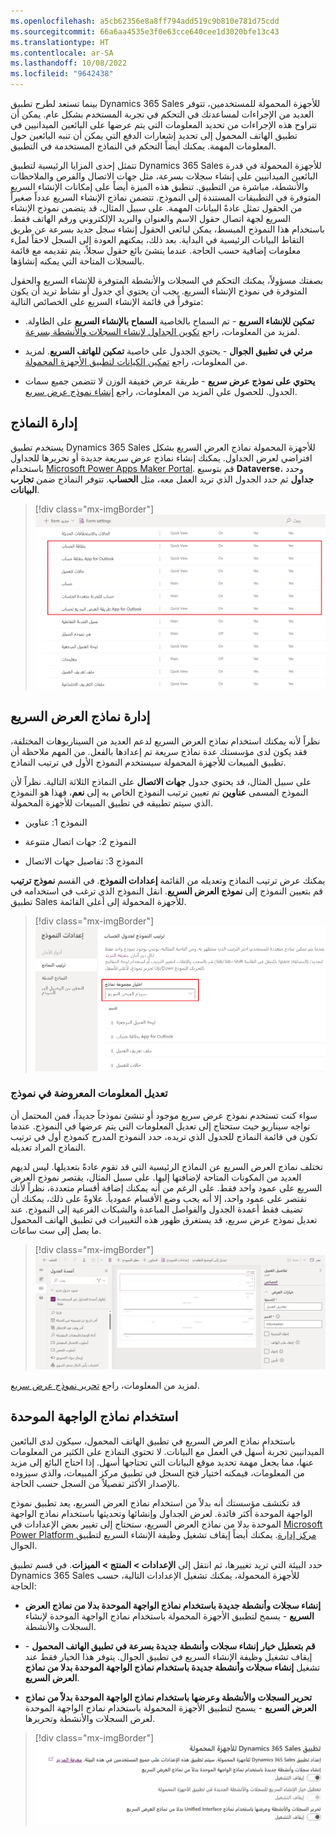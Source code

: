 ```yaml
---
ms.openlocfilehash: a5cb62356e8a8ff794add519c9b810e781d75cdd
ms.sourcegitcommit: 66a6aa4535e3f0e63cce640cee1d3020bfe13c43
ms.translationtype: HT
ms.contentlocale: ar-SA
ms.lasthandoff: 10/08/2022
ms.locfileid: "9642438"
---
```

بينما تستعد لطرح تطبيق Dynamics 365 Sales للأجهزة المحمولة للمستخدمين، تتوفر العديد من الإجراءات لمساعدتك في التحكم في تجربة المستخدم بشكل عام. يمكن أن تتراوح هذه الإجراءات من تحديد المعلومات التي يتم عرضها على البائعين الميدانيين في تطبيق الهاتف المحمول إلى تحديد إشعارات الدفع التي يمكن أن تنبه البائعين حول المعلومات المهمة. يمكنك أيضاً التحكم في النماذج المستخدمة في التطبيق.

تتمثل إحدى المزايا الرئيسية لتطبيق Dynamics 365 Sales للأجهزة المحمولة في قدرة البائعين الميدانيين على إنشاء سجلات بسرعة، مثل جهات الاتصال والفرص والملاحظات والأنشطة، مباشرة من التطبيق. تنطبق هذه الميزة أيضاً على إمكانات الإنشاء السريع المتوفرة في التطبيقات المستندة إلى النموذج. تتضمن نماذج الإنشاء السريع عدداً صغيراً من الحقول تمثل عادةً البيانات المهمة. على سبيل المثال، قد يتضمن نموذج الإنشاء السريع لجهة اتصال حقول الاسم والعنوان والبريد الإلكتروني ورقم الهاتف فقط. باستخدام هذا النموذج المبسط، يمكن لبائعي الحقول إنشاء سجل جديد بسرعة عن طريق التقاط البيانات الرئيسية في البداية. بعد ذلك، يمكنهم العودة إلى السجل لاحقاً لملء معلومات إضافية حسب الحاجة. عندما ينشئ بائع حقول سجلاً، يتم تقديمه مع قائمة بالسجلات المتاحة التي يمكنه إنشاؤها.

بصفتك مسؤولاً، يمكنك التحكم في السجلات والأنشطة المتوفرة للإنشاء السريع والحقول المتوفرة في نموذج الإنشاء السريع.
يجب أن يحتوي أي جدول أو نشاط تريد أن يكون متوفراً في قائمة الإنشاء السريع على الخصائص التالية:

-   **تمكين للإنشاء السريع** - تم السماح بالخاصية **السماح بالإنشاء السريع** على الطاولة. لمزيد من المعلومات، راجع [تكوين الجداول لإنشاء السجلات والأنشطة بسرعة](/dynamics365/sales/sales-mobile/configure-quick-create/?azure-portal=true).

-   **مرئي في تطبيق الجوال** - يحتوي الجدول على خاصية **تمكين للهاتف السريع**. لمزيد من المعلومات، راجع [تمكين الكيانات لتطبيق الأجهزة المحمولة](/dynamics365/mobile-app/set-up-dynamics-365-for-phones-and-dynamics-365-for-tablets?azure-portal=true#enable-entities-for-the-mobile-app).

-   **يحتوي على نموذج عرض سريع** - طريقة عرض خفيفة الوزن لا تتضمن جميع سمات الجدول. للحصول على المزيد من المعلومات، راجع [إنشاء نموذج عرض سريع](/powerapps/maker/model-driven-apps/create-edit-quick-view-forms/?azure-portal=true).

## <a name="manage-forms"></a>إدارة النماذج

يستخدم تطبيق Dynamics 365 Sales للأجهزة المحمولة نماذج العرض السريع بشكل افتراضي لعرض الجداول. يمكنك إنشاء نماذج عرض سريعة جديدة أو تحريرها للجداول باستخدام [Microsoft Power Apps ‏Maker Portal](https://make.powerapps.com/?azure-portal=true). قم بتوسيع **Dataverse**، وحدد **جداول** ثم حدد الجدول الذي تريد العمل معه، مثل **الحساب**. تتوفر النماذج ضمن **تجارب البيانات**.

> [!div class="mx-imgBorder"]
> [![لقطة شاشة لطريقة عرض تحتوي على كافة نماذج العرض السريع.](../media/quick-view-forms.png)](../media/quick-view-forms.png#lightbox)

## <a name="manage-quick-view-forms"></a>إدارة نماذج العرض السريع

نظراً لأنه يمكنك استخدام نماذج العرض السريع لدعم العديد من السيناريوهات المختلفة، فقد يكون لدى مؤسستك عدة نماذج سريعة تم إعدادها بالفعل. من المهم ملاحظة أن تطبيق المبيعات للأجهزة المحمولة سيستخدم النموذج الأول في ترتيب النماذج.

على سبيل المثال، قد يحتوي جدول **جهات الاتصال** على النماذج الثلاثة التالية.
نظراً لأن النموذج المسمى **عناوين** تم تعيين ترتيب النموذج الخاص به إلى **نعم**، فهذا هو النموذج الذي سيتم تطبيقه في تطبيق المبيعات للأجهزة المحمولة.

- النموذج 1: عناوين

- النموذج 2: جهات اتصال متنوعة

- النموذج 3: تفاصيل جهات الاتصال

يمكنك عرض ترتيب النماذج وتعديله من القائمة **إعدادات النموذج**. في القسم **نموذج ترتيب** قم بتعيين النموذج إلى **نموذج العرض السريع**. انقل النموذج الذي ترغب في استخدامه في تطبيق Sales للأجهزة المحمولة إلى أعلى القائمة.

> [!div class="mx-imgBorder"]
> [![لقطة شاشة لترتيب النماذج الذي يتم تعيينه من قائمة إعدادات النموذج.](../media/form-set.png)](../media/form-set.png#lightbox)

### <a name="modify-what-displays-on-a-form"></a>تعديل المعلومات المعروضة في نموذج

سواء كنت تستخدم نموذج عرض سريع موجود أو تنشئ نموذجاً جديداً، فمن المحتمل أن تواجه سيناريو حيث ستحتاج إلى تعديل المعلومات التي يتم عرضها في النموذج. عندما تكون في قائمة النماذج للجدول الذي تريده، حدد النموذج المدرج كنموذج أول في ترتيب النماذج المراد تعديله.

تختلف نماذج العرض السريع عن النماذج الرئيسية التي قد تقوم عادةً بتعديلها. ليس لديهم العديد من المكونات المتاحة لإضافتها إليها. على سبيل المثال، يقتصر نموذج العرض السريع على عمود واحد فقط. على الرغم من أنه يمكنك إضافة أقسام متعددة، نظراً لأنك تقتصر على عمود واحد، إلا أنه يجب وضع الأقسام عمودياً. علاوةً على ذلك، يمكنك أن تضيف فقط أعمدة الجدول والفواصل المباعدة والشبكات الفرعية إلى النموذج. عند تعديل نموذج عرض سريع، قد يستغرق ظهور هذه التغييرات في تطبيق الهاتف المحمول ما يصل إلى ست ساعات.

> [!div class="mx-imgBorder"]
> [![لقطة شاشة لمحرر النماذج المستخدم لتحرير نموذج عرض سريع.](../media/edit-quick-view-form.png)](../media/edit-quick-view-form.png#lightbox)

لمزيد من المعلومات، راجع [تحرير نموذج عرض سريع](/powerapps/maker/model-driven-apps/create-edit-quick-view-forms/?azure-portal=true).

## <a name="use-unified-interface-forms"></a>استخدام نماذج الواجهة الموحدة

باستخدام نماذج العرض السريع في تطبيق الهاتف المحمول، سيكون لدى البائعين الميدانيين تجربة أسهل في العمل مع البيانات. لا تحتوي النماذج على الكثير من المعلومات عنها، مما يجعل مهمة تحديد موقع البيانات التي تحتاجها أسهل. إذا احتاج البائع إلى مزيد من المعلومات، فيمكنه اختيار فتح السجل في تطبيق مركز المبيعات، والذي سيزوده بالإصدار الأكثر تفصيلاً من السجل حسب الحاجة.

قد تكتشف مؤسستك أنه بدلاً من استخدام نماذج العرض السريع، يعد تطبيق نموذج الواجهة الموحدة أكثر فائدة. لعرض الجداول وإنشائها وتحديثها باستخدام نماذج الواجهة الموحدة بدلا من نماذج العرض السريع، ستحتاج إلى تغيير بعض الإعدادات في [Microsoft Power Platform مركز إدارة](https://admin.powerplatform.microsoft.com/?azure-portal=true). يمكنك أيضاً إيقاف تشغيل وظيفة الإنشاء السريع لتطبيق الجوال.

حدد البيئة التي تريد تغييرها، ثم انتقل إلى **الإعدادات > المنتج > الميزات**. في قسم تطبيق Dynamics 365 Sales للأجهزة المحمولة، يمكنك تشغيل الإعدادات التالية، حسب الحاجة:

-   **إنشاء سجلات وأنشطة جديدة باستخدام نماذج الواجهة الموحدة بدلا من نماذج العرض السريع** - يسمح لتطبيق الأجهزة المحمولة باستخدام نماذج الواجهة الموحدة لإنشاء السجلات والأنشطة.

-   **قم بتعطيل خيار إنشاء سجلات وأنشطة جديدة بسرعة في تطبيق الهاتف المحمول** - إيقاف تشغيل وظيفة الإنشاء السريع في تطبيق الجوال. يتوفر هذا الخيار فقط عند تشغيل **إنشاء سجلات وأنشطة جديدة باستخدام نماذج الواجهة الموحدة بدلا من نماذج العرض السريع**. 

-   **تحرير السجلات والأنشطة وعرضها باستخدام نماذج الواجهة الموحدة بدلاً من نماذج العرض السريع** - يسمح لتطبيق الأجهزة المحمولة باستخدام نماذج الواجهة الموحدة لعرض السجلات والأنشطة وتحريرها.

> [!div class="mx-imgBorder"]
> [![لقطة شاشة لإعداد إجراءات تطبيق الأجهزة المحمولة في المبيعات.](../media/form-actions.png)](../media/form-actions.png#lightbox)

